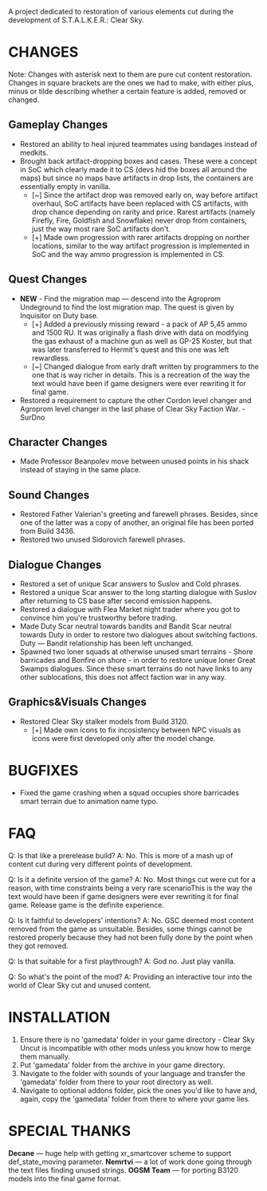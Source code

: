 A project dedicated to restoration of various elements cut during the development of S.T.A.L.K.E.R.: Clear Sky.

# CHANGES
Note: Changes with asterisk next to them are pure cut content restoration. Changes in square brackets are the ones we had to make, with either plus, minus or tilde describing whether a certain feature is added, removed or changed.

## Gameplay Changes
* Restored an ability to heal injured teammates using bandages instead of medkits.
* Brought back artifact-dropping boxes and cases. These were a concept in SoC which clearly made it to CS (devs hid the boxes all around the maps) but since no maps have artifacts in drop lists, the containers are essentially empty in vanilla.
  - [~] Since the artifact drop was removed early on, way before artifact overhaul, SoC artifacts have been replaced with CS artifacts, with drop chance depending on rarity and price. Rarest artifacts (namely Firefly, Fire, Goldfish and Snowflake) never drop from containers, just the way most rare SoC artifacts don't.
  - [+] Made own progression with rarer artifacts dropping on norther locations, similar to the way artifact progression is implemented in SoC and the way ammo progression is implemented in CS.

## Quest Changes
* **NEW** - Find the migration map — descend into the Agroprom Undeground to find the lost migration map. The quest is given by Inquisitor on Duty base.
  - [+] Added a previously missing reward - a pack of AP 5,45 ammo and 1500 RU. It was originally a flash drive with data on modifying the gas exhaust of a machine gun as well as GP-25 Koster, but that was later transferred to Hermit's quest and this one was left rewardless.
  - [~] Changed dialogue from early draft written by programmers to the one that is way richer in details. This is a recreation of the way the text would have been if game designers were ever rewriting it for final game.
* Restored a requirement to capture the other Cordon level changer and Agroprom level changer in the last phase of Clear Sky Faction War. - SurDno

## Character Changes
* Made Professor Beanpolev move between unused points in his shack instead of staying in the same place.

## Sound Changes
* Restored Father Valerian's greeting and farewell phrases. Besides, since one of the latter was a copy of another, an original file has been ported from Build 3436.
* Restored two unused Sidorovich farewell phrases.

## Dialogue Changes
* Restored a set of unique Scar answers to Suslov and Cold phrases.
* Restored a unique Scar answer to the long starting dialogue with Suslov after returning to CS base after second emission happens.
* Restored a dialogue with Flea Market night trader where you got to convince him you're trustworthy before trading.
* Made Duty Scar neutral towards bandits and Bandit Scar neutral towards Duty in order to restore two dialogues about switching factions. Duty — Bandit relationship has been left unchanged.
* Spawned two loner squads at otherwise unused smart terrains - Shore barricades and Bonfire on shore - in order to restore unique loner Great Swamps dialogues. Since these smart terrains do not have links to any other sublocations, this does not affect faction war in any way.

## Graphics&Visuals Changes
* Restored Clear Sky stalker models from Build 3120.
  - [+] Made own icons to fix incosistency between NPC visuals as icons were first developed only after the model change.

# BUGFIXES
* Fixed the game crashing when a squad occupies shore barricades smart terrain due to animation name typo.

# FAQ
Q: Is that like a prerelease build?
A: No. This is more of a mash up of content cut during very different points of development.

Q: Is it a definite version of the game?
A: No. Most things cut were cut for a reason, with time constraints being a very rare scenarioThis is the way the text would have been if game designers were ever rewriting it for final game. Release game is the definite experience.

Q: Is it faithful to developers' intentions? 
A: No. GSC deemed most content removed from the game as unsuitable. Besides, some things cannot be restored properly because they had not been fully done by the point when they got removed.

Q: Is that suitable for a first playthrough?
A: God no. Just play vanilla.

Q: So what's the point of the mod?
A: Providing an interactive tour into the world of Clear Sky cut and unused content. 

# INSTALLATION
1. Ensure there is no 'gamedata' folder in your game directory - Clear Sky Uncut is incompatible with other mods unless you know how to merge them manually.
2. Put 'gamedata' folder from the archive in your game directory.
3. Navigate to the folder with sounds of your language and transfer the 'gamedata' folder from there to your root directory as well.
4. Navigate to optional addons folder, pick the ones you'd like to have and, again, copy the 'gamedata' folder from there to where your game lies.

# SPECIAL THANKS
**Decane** — huge help with getting xr_smartcover scheme to support def_state_moving parameter.
**Nemrtvi** — a lot of work done going through the text files finding unused strings.
**OGSM Team** — for porting B3120 models into the final game format.